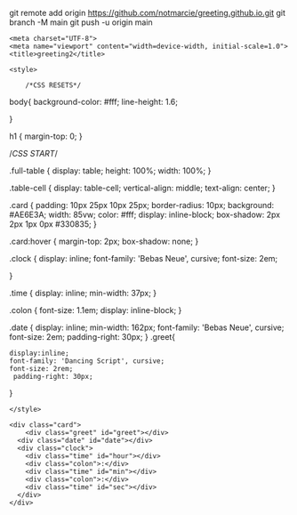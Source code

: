 git remote add origin https://github.com/notmarcie/greeting.github.io.git
git branch -M main
git push -u origin main
<!-- original : https://codepen.io/SeanNorton/pen/LWBXQL -->
<!DOCTYPE html>
<html lang="en">
<head>
    <link href="https://fonts.googleapis.com/css2?family=Dancing+Script:wght@700&family=Bebas+Neue" rel="stylesheet">

    <meta charset="UTF-8">
    <meta name="viewport" content="width=device-width, initial-scale=1.0">
    <title>greeting2</title>

    <style>

        /*CSS RESETS*/

body{
    background-color: #fff;
    line-height: 1.6;

}

h1 {
    margin-top: 0;
}


/*CSS START*/

.full-table {
    display: table;
    height: 100%;
    width: 100%;
}

.table-cell {
    display: table-cell;
    vertical-align: middle;
    text-align: center;
}

.card {
    padding: 10px 25px 10px 25px;
    border-radius: 10px;
    background: #AE6E3A;
    width: 85vw;
    color: #fff;
    display: inline-block;
    box-shadow: 2px 2px 1px 0px #330835;
}

.card:hover {
    margin-top: 2px;
    box-shadow: none;
}

.clock {
    display: inline;
    font-family: 'Bebas Neue', cursive;
    font-size: 2em;
   
}

.time {
    display: inline;
    min-width: 37px;
}

.colon {
    font-size: 1.1em;
    display: inline-block;
}

.date {
    display: inline;
    min-width: 162px;
    font-family: 'Bebas Neue', cursive;
    font-size: 2em;
    padding-right: 30px;
}
.greet{
    
    display:inline;
    font-family: 'Dancing Script', cursive;
    font-size: 2rem;
     padding-right: 30px;
}

    </style>
</head>
<body>
    <link href="https://fonts.googleapis.com/css?family=Lobster|Roboto:400,700" rel="stylesheet">

<div class="full-table">
  <div class="table-cell">
    
    <div class="card">
        <div class="greet" id="greet"></div>
      <div class="date" id="date"></div>
      <div class="clock">
        <div class="time" id="hour"></div>
        <div class="colon">:</div>
        <div class="time" id="min"></div>
        <div class="colon">:</div>
        <div class="time" id="sec"></div>
      </div>
    </div>
    
  </div>
</div>

<script>
    function date() {
var today = new Date();
document.getElementById('date').innerHTML = today.toDateString();
}


function clock() {
var today = new Date();
var hour = zeros(twelveHour(today.getHours()));
var minutes = zeros(today.getMinutes());
var seconds = zeros(today.getSeconds());
if(today.getHours() >=12){
    seconds+=" pm"
}
else{
    seconds+=" am"
}
hrs = today.getHours();
if (hrs < 12)
        greet = 'Good Morning  ';
    else if (hrs >= 12 && hrs <= 17)
        greet = 'Good Afternoon ';
    else if (hrs >= 17 && hrs <= 24)
        greet = 'Good Evening  ';
// console.log(today.toLocaleTimeString());
document.getElementById('greet').innerHTML = greet;
document.getElementById('hour').innerHTML = hour;
document.getElementById('min').innerHTML = minutes;
document.getElementById('sec').innerHTML = seconds;
}

function twelveHour(hour) {
if (hour > 12) {
    return hour -= 12 
} else if (hour === 0) {
    return hour = 12;
} else {
    return hour
}
}
    
// adds zero infront of single digit number
function zeros(num) {
if (num < 10) {
    num = '0' + num
};
return num;
}

function dateTime() {
date();
clock();
setTimeout(dateTime, 500);
}

dateTime()
// END
</script>

</body>
</html>

